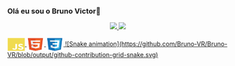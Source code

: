 ### Olá eu sou o Bruno Victor👋

<!--
**Bruno-VR/BRUNO-VR** is a ✨ _special_ ✨ repository because its `README.md` (this file) appears on your GitHub profile.-->



<div align="center">
  <a href="https://github.com/BRUNO-VR">
  <img height="180em" src="https://github-readme-stats.vercel.app/api?username=BRUNO-VR&show_icons=true&theme=tokyonight&include_all_commits=true&count_private=true"/>
  <img height="180em" src="https://github-readme-stats.vercel.app/api/top-langs/?username=BRUNO-VR&layout=compact&langs_count=7&theme=tokyonight"/>
</div>
  <div style="display: inline_block"><br>
  <img align="center" alt="BR-Js" height="30" width="40" src="https://raw.githubusercontent.com/devicons/devicon/master/icons/javascript/javascript-plain.svg">
  <img align="center" alt="BR-HTML" height="30" width="40" src="https://raw.githubusercontent.com/devicons/devicon/master/icons/html5/html5-original.svg">
  <img align="center" alt="BR-CSS" height="30" width="40" src="https://raw.githubusercontent.com/devicons/devicon/master/icons/css3/css3-original.svg">
    ![Snake animation](https://github.com/Bruno-VR/Bruno-VR/blob/output/github-contribution-grid-snake.svg)
</div>
  
  
